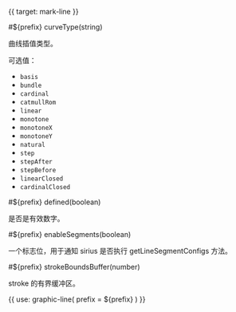 {{ target: mark-line }}

<!-- ILineMarkSpec -->

#${prefix} curveType(string)

曲线插值类型。

可选值：

- `basis`
- `bundle`
- `cardinal`
- `catmullRom`
- `linear`
- `monotone`
- `monotoneX`
- `monotoneY`
- `natural`
- `step`
- `stepAfter`
- `stepBefore`
- `linearClosed`
- `cardinalClosed`

#${prefix} defined(boolean)

是否是有效数字。

#${prefix} enableSegments(boolean)

一个标志位，用于通知 sirius 是否执行 getLineSegmentConfigs 方法。

#${prefix} strokeBoundsBuffer(number)

stroke 的有界缓冲区。

{{ use: graphic-line(
  prefix = ${prefix}
) }}
